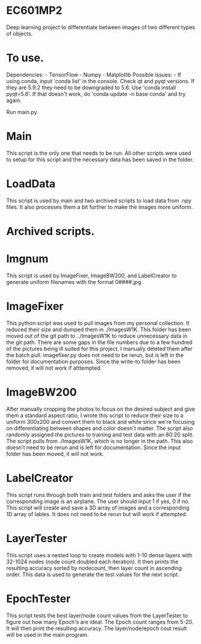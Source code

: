 # EC601MP2
Deep learning project to differentiate between images of two different types of objects.

# To use.
Dependencies:
    - TensorFlow
    - Numpy
    - Matplotlib
Possible issues:
    - If using conda, input 'conda list' in the console. Check qt and pyqt versions. If they are 5.9.2 they need to be downgraded to 5.6. Use 'conda install pyqt=5.6'. If that doesn't work, do 'conda update -n base conda' and try again.

Run main.py.

# Main
This script is the only one that needs to be run. All other scripts were used to setup for this script and the necessary data has been saved in the folder.

# LoadData
This script is used by main and two archived scripts to load data from .npy files. It also processes them a bit further to make the images more uniform.

# Archived scripts.

# Imgnum
This script is used by ImageFixer, ImageBW200, and LabelCreator to generate uniform filenames with the format 0####.jpg.

# ImageFixer
This python script was used to pull images from my personal collection. It reduced their size and dumped them in ./ImagesW1K. This folder has been moved out of the git path to ../ImagesW1K to reduce unnecessary data in the git path. There are some gaps in the file numbers due to a few hundred of the pictures being ill suited for this project. I manually deleted them after the batch pull. imagefixer.py does not need to be rerun, but is left in the folder for documentation purposes. Since the write-to folder has been removed, it will not work if atttempted.

# ImageBW200

After manually cropping the photos to focus on the desired subject and give them a standard aspect ratio, I wrote this script to reduce their size to a uniform 300x200 and convert them to black and white since we're focusing on differentiating between shapes and color doesn't matter. The script also randomly assigned the pictures to training and test data with an 80:20 split. The script pulls from ./ImagesW1K, which is no longer in the path. This also doesn't need to be rerun and is left for documentation. Since the input folder has been moved, it will not work.

# LabelCreator

This script runs through both train and test folders and asks the user if the corresponding image is an airplane. The user should input 1 if yes, 0 if no. This script will create and save a 3D array of images and a corresponding 1D array of lables. It does not need to be rerun but will work if attempted.

# LayerTester

This script uses a nested loop to create models with 1-10 dense layers with 32-1024 nodes (node count doubled each iteration). It then prints the resulting accuracy sorted by nodecount, then layer count in ascending order. This data is used to generate the test values for the next script. 

# EpochTester

This script tests the best layer/node count values from the LayerTester to figure out how many Epoch's are ideal. The Epoch count ranges from 5-20. It will then print the resulting accuracy. The layer/node/epoch cout result will be used in the main program.
